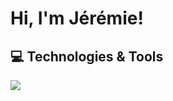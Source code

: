 # Hi, I'm Jérémie! 



## 💻 Technologies & Tools
<img src="https://skillicons.dev/icons?i=py,bash,latex,cpp,cs,js,opencv,pytorch,pycharm,unity,vscode,arduino,docker,matlab,git,github,gitlab,linkedin,discord" />


